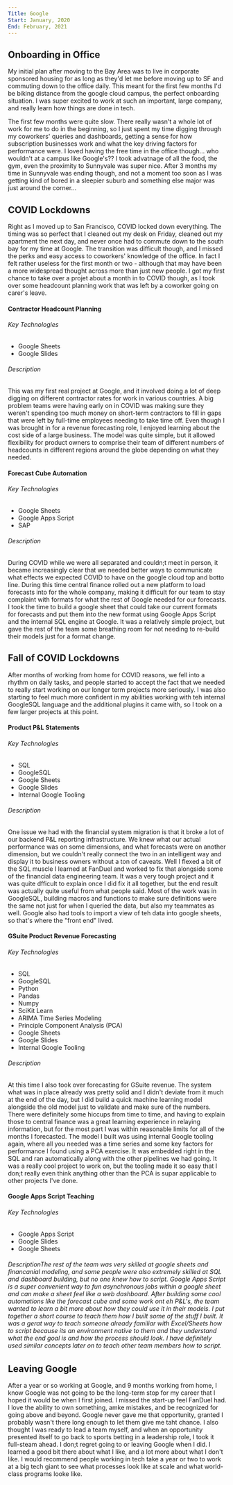 ```yaml
---
Title: Google
Start: January, 2020
End: February, 2021
---
```



## Onboarding in Office


My initial plan after moving to the Bay Area was to live in corporate sponsored housing for as long as they'd let me before moving up to SF and commuting down to the office daily. This meant for the first few months I'd be biking distance from the google cloud campus, the perfect onboarding situation. I was super excited to work at such an important, large company, and really learn how things are done in tech.

The first few months were quite slow. There really wasn't a whole lot of work for me to do in the beginning, so I just spent my time digging through my coworkers' queries and dashboards, getting a sense for how subscription businesses work and what the key driving factors for performance were. I loved having the free time in the office though... who wouldn't at a campus like Google's?? I took advatnage of all the food, the gym, even the proximity to Sunnyvale was super nice. After 3 months my time in Sunnyvale was ending though, and not a moment too soon as I was getting kind of bored in a sleepier suburb and something else major was just around the corner...


## COVID Lockdowns


Right as I moved up to San Francisco, COVID locked down everything. The timing was so perfect that I cleaned out my desk on Friday, cleaned out my apartment the next day, and never once had to commute down to the south bay for my time at Google. The transition was difficult though, and I missed the perks and easy access to coworkers' knowledge of the office. In fact I felt rather useless for the first month or two - although that may have been a more widespread thought across more than just new people. I got my first chance to take over a projet about a month in to COVID though, as I took over some headcount planning work that was left by a coworker going on carer's leave.

#### Contractor Headcount Planning
###### Key Technologies
- Google Sheets
- Google Slides
###### Description
This was my first real project at Google, and it involved doing a lot of deep digging on different contractor rates for work in various countries. A big problem teams were having early on in COVID was making sure they weren't spending too much money on short-term contractors to fill in gaps that were left by full-time employees needing to take time off. Even though I was brought in for a revenue forecasting role, I enjoyed learning about the cost side of a large business. The model was quite simple, but it allowed flexibility for product owners to comprise their team of different numbers of headcounts in different regions around the globe depending on what they needed.

#### Forecast Cube Automation
###### Key Technologies
- Google Sheets
- Google Apps Script
- SAP
###### Description
During COVID while we were all separated and couldn;t meet in person, it became increasingly clear that we needed better ways to communicate what effects we expected COVID to have on the google cloud top and botto line. During this time central finance rolled out a new platform to load forecasts into for the whole company, making it difficult for our team to stay complaint with formats for what the rest of Google needed for our forecasts. I took the time to build a google sheet that could take our current formats for forecasts and put them into the new format using Google Apps Script and the internal SQL engine at Google. It was a relatively simple project, but gave the rest of the team some breathing room for not needing to re-build their models just for a format change.


## Fall of COVID Lockdowns


After months of working from home for COVID reasons, we fell into a rhythm on daily tasks, and people started to accept the fact that we needed to really start working on our longer term projects more seriously. I was also starting to feel much more confident in my abilities working with teh internal GoogleSQL language and the additional plugins it came with, so I took on a few larger projects at this point. 

#### Product P&L Statements
###### Key Technologies
- SQL
- GoogleSQL
- Google Sheets
- Google Slides
- Internal Google Tooling
###### Description
One issue we had with the financial system migration is that it broke a lot of our backend P&L reporting infrastructure. We knew what our actual performance was on some dimensions, and what forecasts were on another dimension, but we couldn't really connect the two in an intelligent way and display it to business owners without a ton of caveats. Well I flexed a bit of the SQL muscle I learned at FanDuel and worked to fix that alongside some of the financial data engineering team. It was a very tough project and it was quite dfficult to explain once I did fix it all together, but the end result was actually quite useful from what people said. Most of the work was in GoogleSQL, building macros and functions to make sure definitions were the same not just for when I queried the data, but also my teammates as well. Google also had tools to import a view of teh data into google sheets, so that's where the "front end" lived.

#### GSuite Product Revenue Forecasting
###### Key Technologies
- SQL
- GoogleSQL
- Python
- Pandas
- Numpy
- SciKit Learn
- ARIMA Time Series Modeling
- Principle Component Analysis (PCA)
- Google Sheets
- Google Slides
- Internal Google Tooling
###### Description
At this time I also took over forecasting for GSuite revenue. The system what was in place already was pretty solid and I didn't deviate from it much at the end of the day, but I did build a quick machine learning model alongside the old model just to validate and make sure of the numbers. There were definitely some hiccups from time to time, and having to explain those to central finance was a great learning experience in relaying information, but for the most part I was within reasonable limits for all of the months I forecasted. The model I built was using internal Google tooling again, where all you needed was a time series and some key factors for performance I found using a PCA exercise. It was embedded right in the SQL and ran automatically along with the other pipelines we had going. It was a really cool project to work on, but the tooling made it so easy that I don;t really even think anything other than the PCA is supar applicable to other projects I've done.

#### Google Apps Script Teaching
###### Key Technologies
- Google Apps Script
- Google Slides
- Google Sheets
###### DescriptionThe rest of the team was very skilled at google sheets and financanial modeling, and some people were also extremely skilled at SQL and dashboard building, but no one knew how to script. Google Apps Script is a super convenient way to fun asynchronous jobs within a google sheet and can make a sheet feel like a web dashboard. After building some cool automations like the forecast cube and some work ont eh P&L's, the team wanted to learn a bit more about how they could use it in their models. I put together a short course to teach them how I built some of the stuff I built. It was a gerat way to teach someone already familiar with Excel/Sheets how to script because its an environment native to them and they understand what the end goal is and how the process should look. I have definitely used similar concepts later on to teach other team members how to script.


## Leaving Google


After a year or so working at Google, and 9 months working from home, I know Google was not going to be the long-term stop for my career that I hoped it would be when I first joined. I missed the start-up feel FanDuel had. I love the ability to own something, amke mistakes, and be recognized for going above and beyond. Google never gave me that opportunity, granted I probably wasn't there long enough to let them give me taht chance. I also thought I was ready to lead a team myself, and when an opportunity presented itself to go back to sports betting in a leadership role, I took it full-steam ahead. I don;t regret going to or leaving Google when I did. I learned a good bit there about what I like, and a lot more about what I don't like. I would recommend people working in tech take a year or two to work at a big tech giant to see what processes look like at scale and what world-class programs looke like.